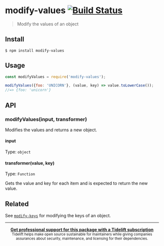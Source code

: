 # modify-values [![Build Status](https://travis-ci.org/sindresorhus/modify-values.svg?branch=master)](https://travis-ci.org/sindresorhus/modify-values)

> Modify the values of an object


## Install

```
$ npm install modify-values
```


## Usage

```js
const modifyValues = require('modify-values');

modifyValues({foo: 'UNICORN'}, (value, key) => value.toLowerCase());
//=> {foo: 'unicorn'}
```


## API

### modifyValues(input, transformer)

Modifies the values and returns a new object.

#### input

Type: `object`

#### transformer(value, key)

Type: `Function`

Gets the value and key for each item and is expected to return the new value.


## Related

See [`modify-keys`](https://github.com/sindresorhus/modify-keys) for modifying the keys of an object.


---

<div align="center">
	<b>
		<a href="https://tidelift.com/subscription/pkg/npm-modify-values?utm_source=npm-modify-values&utm_medium=referral&utm_campaign=readme">Get professional support for this package with a Tidelift subscription</a>
	</b>
	<br>
	<sub>
		Tidelift helps make open source sustainable for maintainers while giving companies<br>assurances about security, maintenance, and licensing for their dependencies.
	</sub>
</div>
